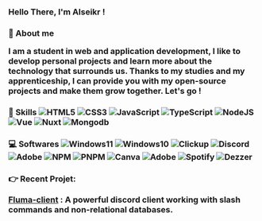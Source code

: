 ### Hello There, I'm Alseikr !

<h3> 📌 About me

I am a student in web and application development, I like to develop personal projects and learn more about the technology that surrounds us. Thanks to my studies and my apprenticeship, I can provide you with my open-source projects and make them grow together. Let's go !

<h3> 🔑 Skills
  
<img alt="HTML5" src="https://img.shields.io/badge/html5-white.svg?style=for-the-badge&logo=html5"/>
<img alt="CSS3" src="https://img.shields.io/badge/css3-white.svg?style=for-the-badge&logo=css3&logoColor=blue"/>
<img alt="JavaScript" src="https://img.shields.io/badge/javascript-white.svg?style=for-the-badge&logo=javascript"/>
<img alt="TypeScript" src="https://img.shields.io/badge/typescript-white.svg?style=for-the-badge&logo=typescript"/>
<img alt="NodeJS" src="https://img.shields.io/badge/NodeJS-white.svg?style=for-the-badge&logo=node.js"/>
<img alt="Vue" src="https://img.shields.io/badge/Vue-white.svg?style=for-the-badge&logo=vue.js"/>
<img alt="Nuxt" src="https://img.shields.io/badge/Nuxt.js-white.svg?style=for-the-badge&logo=nuxt.js"/>
<img alt="Mongodb" src="https://img.shields.io/badge/MongoDB-white.svg?style=for-the-badge&logo=mongodb"/>

<h3> 💻 Softwares

<img alt="Windows11" src="https://img.shields.io/badge/Windows 11-white.svg?style=for-the-badge&logo=windows11&logoColor=blue"/>
<img alt="Windows10" src="https://img.shields.io/badge/Windows 10-white.svg?style=for-the-badge&logo=windows&logoColor=blue"/>
<img alt="Clickup" src="https://img.shields.io/badge/Clickup-white.svg?style=for-the-badge&logo=clickup"/>
<img alt="Discord" src="https://img.shields.io/badge/Discord-white.svg?style=for-the-badge&logo=discord"/>
<img alt="Adobe" src="https://img.shields.io/badge/VScode-white.svg?style=for-the-badge&logo=visualstudiocode&logoColor=blue"/>
<img alt="NPM" src="https://img.shields.io/badge/NPM-white.svg?style=for-the-badge&logo=NPM"/>
<img alt="PNPM" src="https://img.shields.io/badge/PNPM-white.svg?style=for-the-badge&logo=PNPM"/>
<img alt="Canva" src="https://img.shields.io/badge/Canva-white.svg?style=for-the-badge&logo=Canva"/>
<img alt="Adobe" src="https://img.shields.io/badge/Adobe-white.svg?style=for-the-badge&logo=Adobe&logoColor=red"/>
<img alt="Spotify" src="https://img.shields.io/badge/Spotify-white.svg?style=for-the-badge&logo=Spotify"/>
<img alt="Dezzer" src="https://img.shields.io/badge/Deezer-white.svg?style=for-the-badge&logo=deezer"/>

<h3> 👉 Recent Projet: 

<a href="https://github.com/Alseikr/Fluma-Client">Fluma-client</a> : A powerful discord client working with slash commands and non-relational databases.
